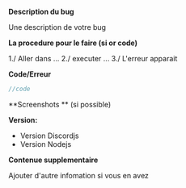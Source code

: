 **Description du bug**

Une description de votre bug

**La procedure pour le faire (si or code)**

1./ Aller dans ...
2./ executer ...
3./ L'erreur apparait

**Code/Erreur**

```js
//code 
```

**Screenshots ** (si possible)


**Version:**

 - Version Discordjs
 - Version Nodejs

**Contenue supplementaire**

Ajouter d'autre infomation si vous en avez
